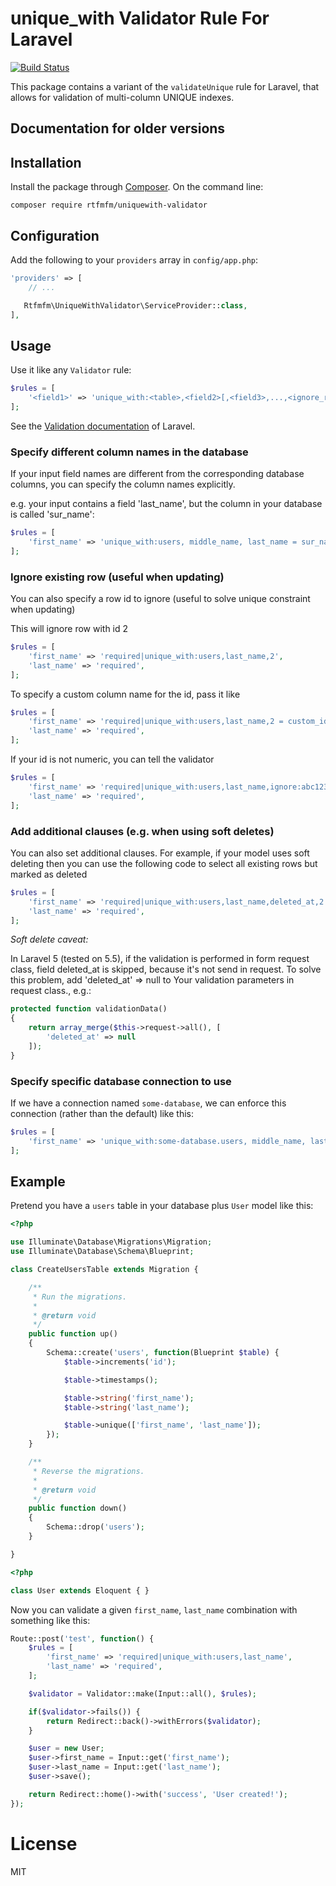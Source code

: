 # unique_with Validator Rule For Laravel

[![Build Status](https://travis-ci.org/rtfmfm/uniquewith-validator.svg?branch=master)](https://travis-ci.org/rtfmfm/uniquewith-validator)

This package contains a variant of the `validateUnique` rule for Laravel, that allows for validation of multi-column UNIQUE indexes.

## Documentation for older versions

## Installation

Install the package through [Composer](http://getcomposer.org).
On the command line:

```
composer require rtfmfm/uniquewith-validator
```

## Configuration

Add the following to your `providers` array in `config/app.php`:

```php
'providers' => [
    // ...

   Rtfmfm\UniqueWithValidator\ServiceProvider::class,
],
```

## Usage

Use it like any `Validator` rule:

```php
$rules = [
    '<field1>' => 'unique_with:<table>,<field2>[,<field3>,...,<ignore_rowid>]',
];
```

See the [Validation documentation](http://laravel.com/docs/validation) of Laravel.

### Specify different column names in the database

If your input field names are different from the corresponding database columns,
you can specify the column names explicitly.

e.g. your input contains a field 'last_name', but the column in your database is called 'sur_name':
```php
$rules = [
    'first_name' => 'unique_with:users, middle_name, last_name = sur_name',
];
```

### Ignore existing row (useful when updating)

You can also specify a row id to ignore (useful to solve unique constraint when updating)

This will ignore row with id 2

```php
$rules = [
    'first_name' => 'required|unique_with:users,last_name,2',
    'last_name' => 'required',
];
```

To specify a custom column name for the id, pass it like

```php
$rules = [
    'first_name' => 'required|unique_with:users,last_name,2 = custom_id_column',
    'last_name' => 'required',
];
```

If your id is not numeric, you can tell the validator

```php
$rules = [
    'first_name' => 'required|unique_with:users,last_name,ignore:abc123',
    'last_name' => 'required',
];
```

### Add additional clauses (e.g. when using soft deletes)

You can also set additional clauses. For example, if your model uses soft deleting
then you can use the following code to select all existing rows but marked as deleted

```php
$rules = [
    'first_name' => 'required|unique_with:users,last_name,deleted_at,2 = custom_id_column',
    'last_name' => 'required',
];
```

*Soft delete caveat:*

In Laravel 5 (tested on 5.5), if the validation is performed in form request class, field deleted_at is skipped, because it's not send in request. To solve this problem, add 'deleted_at' => null to Your validation parameters in request class., e.g.:

```php
protected function validationData()
{
    return array_merge($this->request->all(), [
        'deleted_at' => null
    ]);
}
```

### Specify specific database connection to use

If we have a connection named `some-database`, we can enforce this connection (rather than the default) like this:

```php
$rules = [
    'first_name' => 'unique_with:some-database.users, middle_name, last_name',
];
```

## Example

Pretend you have a `users` table in your database plus `User` model like this:

```php
<?php

use Illuminate\Database\Migrations\Migration;
use Illuminate\Database\Schema\Blueprint;

class CreateUsersTable extends Migration {

    /**
     * Run the migrations.
     *
     * @return void
     */
    public function up()
    {
        Schema::create('users', function(Blueprint $table) {
            $table->increments('id');

            $table->timestamps();

            $table->string('first_name');
            $table->string('last_name');

            $table->unique(['first_name', 'last_name']);
        });
    }

    /**
     * Reverse the migrations.
     *
     * @return void
     */
    public function down()
    {
        Schema::drop('users');
    }

}
```

```php
<?php

class User extends Eloquent { }
```

Now you can validate a given `first_name`, `last_name` combination with something like this:

```php
Route::post('test', function() {
    $rules = [
        'first_name' => 'required|unique_with:users,last_name',
        'last_name' => 'required',
    ];

    $validator = Validator::make(Input::all(), $rules);

    if($validator->fails()) {
        return Redirect::back()->withErrors($validator);
    }

    $user = new User;
    $user->first_name = Input::get('first_name');
    $user->last_name = Input::get('last_name');
    $user->save();

    return Redirect::home()->with('success', 'User created!');
});
```

# License

MIT
